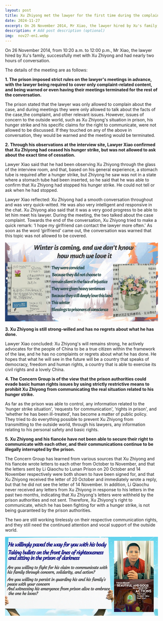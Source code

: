 ```yaml
---
layout: post
title: Xu Zhiyong met the lawyer for the first time during the complaint stage (2024.11.27)
date: 2024-11-27
excerpt: On 26 November 2014, Mr Xiao, the lawyer hired by Xu's family, successfully met with Xu Zhiyong and had nearly two hours of conversation.
description: # Add post description (optional)
img:  nov27-en1.webp
---
```


On 26 November 2014, from 10:20 a.m. to 12:00 p.m., Mr Xiao, the lawyer hired by Xu's family, successfully met with Xu Zhiyong and had nearly two hours of conversation.

The details of the meeting are as follows:

**1. The prison imposed strict rules on the lawyer's meetings in advance, with the lawyer being required to cover only complaint-related content, and being warned or even having their meetings terminated for the rest of the conversation.**

The prison stated that the lawyer was only allowed to complain about the case, and during meetings they were only allowed to talk about the facts of the case,the complaint, and other relevant issues. However, issues of concern to the outside world, such as Xu Zhiyong's situation in prison, his hunger strike and his specific claims for the right to communicate, were not allowed to be discussed. If they touched on any of the above in conversation, they would be warned and the meeting would be terminated.
 
**2. Through his observations at the interview site, Lawyer Xiao confirmed that Xu Zhiyong had ceased his hunger strike, but was not allowed to ask about the exact time of cessation.**

Lawyer Xiao said that he had been observing Xu Zhiyong through the glass of the interview room, and that, based on his general experience, a stomach tube is required after a hunger strike, but Zhiyong he saw was not in a state where a stomach tube had been inserted, so he said that he was able to confirm that Xu Zhiyong had stopped his hunger strike. He could not tell or ask when he had stopped. 

Lawyer Xiao reflected: Xu Zhiyong had a smooth conversation throughout and was very quick-witted. He was also very intelligent and responsive in the chat. Xu Zhiyong also said that it was a very good progress to be able to let him meet his lawyer. During the meeting, the two talked about the case complaint. Towards the end of the conversation, Xu Zhiyong tried to make a quick remark: ‘I hope my girlfriend can contact the lawyer more often.' As soon as the word ‘girlfriend' came out, the conversation was warned that this topic was not allowed to be covered.
 
 ![](/assets/img/nov27-en2.webp)
 
**3. Xu Zhiyong is still strong-willed and has no regrets about what he has done.**

Lawyer Xiao concluded: Xu Zhiyong's will remains strong, he actively advocates for the people of China to be a true citizen within the framework of the law, and he has no complaints or regrets about what he has done. He hopes that what he will see in the future will be a country that speaks of democracy, freedom and human rights, a country that is able to exercise its civil rights and a lovely China.
 
**4. The Concern Group is of the view that the prison authorities could evade basic human rights issues by using strictly restrictive means to prohibit Xu Zhiyong from communicating the real situation related to his hunger strike.**

As far as the prison was able to control, any information related to the ‘hunger strike situation', ‘requests for communication', ‘rights in prison', and ‘whether he has been ill-treated', has become a matter of public policy. They tried to do everything possible to prevent Xu Zhiyong from transmitting to the outside world, through his lawyers, any information relating to his personal safety and basic rights.

**5. Xu Zhiyong and his fiancée have not been able to secure their right to communicate with each other, and their communications continue to be illegally interrupted by the prison.**

The Concern Group has learned from various sources that Xu Zhiyong and his fiancée wrote letters to each other from October to November, and that the letters sent by Li Qiaochu to Lunan Prison on 20 October and 14 November respectively were both shown to have been signed for, and that Xu Zhiyong received the letter of 20 October and immediately wrote a reply, but that he did not see the letter of 14 November. In addition, Li Qiaochu never received any letters from Xu Zhiyong in response to his letters in the past two months, indicating that Xu Zhiyong's letters were withheld by the prison authorities and not sent. Therefore, Xu Zhiyong's right to communicate, which he has been fighting for with a hunger strike, is not being guaranteed by the prison authorities.

The two are still working tirelessly on their respective communication rights, and they still need the continued attention and vocal support of the outside world.

![](/assets/img/nov27-en3.webp)
